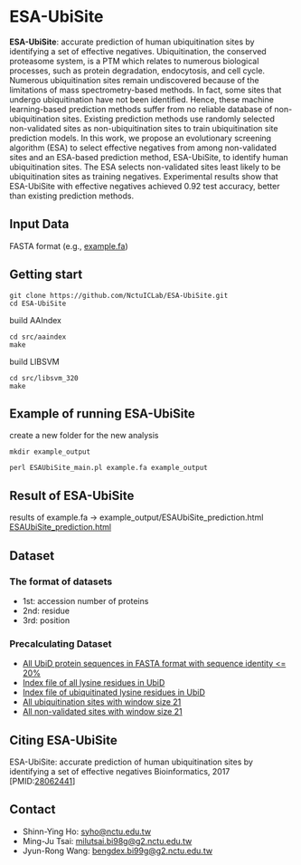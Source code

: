 # ESA-UbiSite

**ESA-UbiSite**: accurate prediction of human ubiquitination sites by identifying a set of effective negatives. Ubiquitination, the conserved proteasome system, is a PTM which relates to numerous biological processes, such as protein degradation, endocytosis, and cell cycle. Numerous ubiquitination sites remain undiscovered because of the limitations of mass spectrometry-based methods. In fact, some sites that undergo ubiquitination have not been identified. Hence, these machine learning-based prediction methods suffer from no reliable database of non-ubiquitination sites. Existing prediction methods use randomly selected non-validated sites as non-ubiquitination sites to train ubiquitination site prediction models. In this work, we propose an evolutionary screening algorithm (ESA) to select effective negatives from among non-validated sites and an ESA-based prediction method, ESA-UbiSite, to identify human ubiquitination sites. The ESA selects non-validated sites least likely to be ubiquitination sites as training negatives. Experimental results show that ESA-UbiSite with effective negatives achieved 0.92 test accuracy, better than existing prediction methods.

## Input Data

FASTA format (e.g., [example.fa](example.fa))

## Getting start

```shell
git clone https://github.com/NctuICLab/ESA-UbiSite.git
cd ESA-UbiSite
```

build AAIndex

```shell
cd src/aaindex
make
```

build LIBSVM

```shell
cd src/libsvm_320
make
```

## Example of running ESA-UbiSite

create a new folder for the new analysis

```shell
mkdir example_output
```

```shell
perl ESAUbiSite_main.pl example.fa example_output
```

## Result of ESA-UbiSite
results of example.fa -> example_output/ESAUbiSite_prediction.html
[ESAUbiSite_prediction.html](https://nctuiclab.github.io/ESA-UbiSite/example_output/ESAUbiSite_prediction.html)

## Dataset

### The format of datasets

- 1st: accession number of proteins
- 2nd: residue
- 3rd: position

### Precalculating Dataset

- [All UbiD protein sequences in FASTA format with sequence identity <= 20%](dataset/ubi_0.2.txt)
- [Index file of all lysine residues in UbiD](dataset/ubi_0.2_all_sites.txt)
- [Index file of ubiquitinated lysine residues in UbiD](dataset/ubi_site_0.2_pos.txt)
- [All ubiquitination sites with window size 21](dataset/positive_window.txt)
- [All non-validated sites with window size 21](dataset/uncertain_window.txt)

## Citing ESA-UbiSite

ESA-UbiSite: accurate prediction of human ubiquitination sites by identifying a set of effective negatives Bioinformatics, 2017 [PMID:[28062441](https://www.ncbi.nlm.nih.gov/pubmed/28062441)]

## Contact

- Shinn-Ying Ho: syho@nctu.edu.tw
- Ming-Ju Tsai: milutsai.bi98g@g2.nctu.edu.tw
- Jyun-Rong Wang: bengdex.bi99g@g2.nctu.edu.tw
